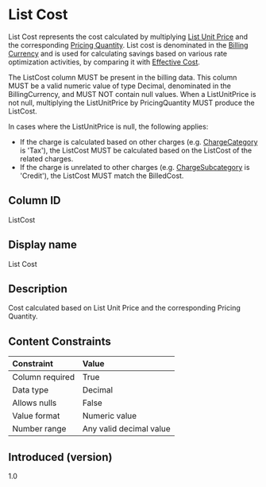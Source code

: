 # List Cost

List Cost represents the cost calculated by multiplying [List Unit Price](#listunitprice) and the corresponding [Pricing Quantity](#pricingquantity). List cost is denominated in the [Billing Currency](#billingcurrency) and is used for calculating savings based on various rate optimization activities, by comparing it with [Effective Cost](#effectivecost).

The ListCost column MUST be present in the billing data. This column MUST be a valid numeric value of type Decimal, denominated in the BillingCurrency, and MUST NOT contain null values. When a ListUnitPrice is not null, multiplying the ListUnitPrice by PricingQuantity MUST produce the ListCost.

In cases where the ListUnitPrice is null, the following applies:
* If the charge is calculated based on other charges (e.g. [ChargeCategory](#chargecategory) is 'Tax'), the ListCost MUST be calculated based on the ListCost of the related charges.
* If the charge is unrelated to other charges (e.g. [ChargeSubcategory](#chargesubcategory) is 'Credit'), the ListCost MUST match the BilledCost.

## Column ID

ListCost

## Display name

List Cost

## Description

Cost calculated based on List Unit Price and the corresponding Pricing Quantity.

## Content Constraints

| Constraint      | Value                   |
|:----------------|:------------------------|
| Column required | True                    |
| Data type       | Decimal                 |
| Allows nulls    | False                   |
| Value format    | Numeric value           |
| Number range    | Any valid decimal value |

## Introduced (version)

1.0
